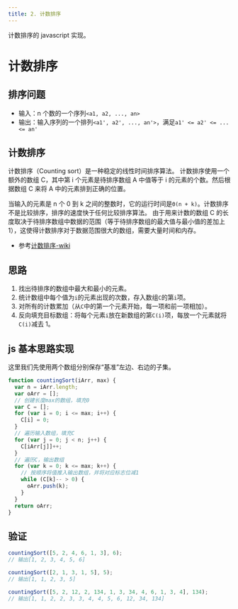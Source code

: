 ```yaml
---
title: 2. 计数排序
---
```


计数排序的 javascript 实现。

<!--more-->

# 计数排序

## 排序问题

- 输入：n 个数的一个序列`<a1, a2, ..., an>`
- 输出：输入序列的一个排列`<a1', a2', ..., an'>`，满足`a1' <= a2' <= ... <= an'`

## 计数排序

计数排序（Counting sort）是一种稳定的线性时间排序算法。
计数排序使用一个额外的数组 C，其中第 i 个元素是待排序数组 A 中值等于 i 的元素的个数。然后根据数组 C 来将 A 中的元素排到正确的位置。

当输入的元素是 n 个 0 到 k 之间的整数时，它的运行时间是`Θ(n + k)`。计数排序不是比较排序，排序的速度快于任何比较排序算法。
由于用来计数的数组 C 的长度取决于待排序数组中数据的范围（等于待排序数组的最大值与最小值的差加上 1），这使得计数排序对于数据范围很大的数组，需要大量时间和内存。

- 参考[计数排序-wiki](https://zh.wikipedia.org/wiki/%E8%AE%A1%E6%95%B0%E6%8E%92%E5%BA%8F)

## 思路

1. 找出待排序的数组中最大和最小的元素。
2. 统计数组中每个值为`i`的元素出现的次数，存入数组`C`的第`i`项。
3. 对所有的计数累加（从`C`中的第一个元素开始，每一项和前一项相加）。
4. 反向填充目标数组：将每个元素`i`放在新数组的第`C(i)`项，每放一个元素就将`C(i)`减去 1。

## js 基本思路实现

这里我们先使用两个数组分别保存“基准”左边、右边的子集。

```javascript
function countingSort(iArr, max) {
  var n = iArr.length;
  var oArr = [];
  // 创建长度max的数组，填充0
  var C = [];
  for (var i = 0; i <= max; i++) {
    C[i] = 0;
  }
  // 遍历输入数组，填充C
  for (var j = 0; j < n; j++) {
    C[iArr[j]]++;
  }
  // 遍历C，输出数组
  for (var k = 0; k <= max; k++) {
    // 按顺序将值推入输出数组，并将对应标志位减1
    while (C[k]-- > 0) {
      oArr.push(k);
    }
  }
  return oArr;
}
```

## 验证

```javascript
countingSort([5, 2, 4, 6, 1, 3], 6);
// 输出[1, 2, 3, 4, 5, 6]

countingSort([2, 1, 3, 1, 5], 5);
// 输出[1, 1, 2, 3, 5]

countingSort([5, 2, 12, 2, 134, 1, 3, 34, 4, 6, 1, 3, 4], 134);
// 输出[1, 1, 2, 2, 3, 3, 4, 4, 5, 6, 12, 34, 134]
```
